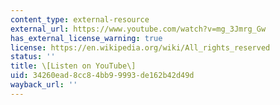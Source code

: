 ```yaml
---
content_type: external-resource
external_url: https://www.youtube.com/watch?v=mg_3Jmrg_Gw
has_external_license_warning: true
license: https://en.wikipedia.org/wiki/All_rights_reserved
status: ''
title: \[Listen on YouTube\]
uid: 34260ead-8cc8-4bb9-9993-de162b42d49d
wayback_url: ''
---
```

